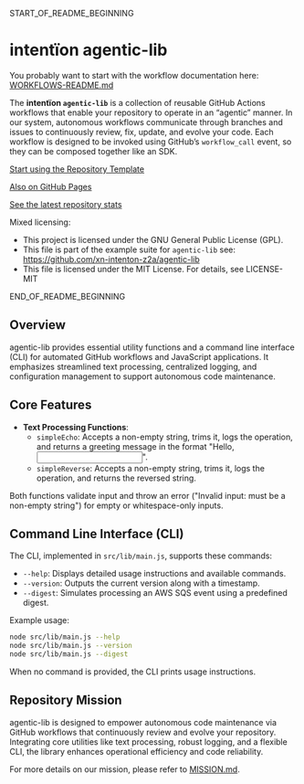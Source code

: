 START_OF_README_BEGINNING

# intentïon agentic-lib

You probably want to start with the workflow documentation here: [WORKFLOWS-README.md](https://github.com/xn-intenton-z2a/agentic-lib/blob/main/WORKFLOWS-README.md)

The **intentïon `agentic-lib`** is a collection of reusable GitHub Actions workflows that enable your repository to operate in an “agentic” manner. In our system, autonomous workflows communicate through branches and issues to continuously review, fix, update, and evolve your code. Each workflow is designed to be invoked using GitHub’s `workflow_call` event, so they can be composed together like an SDK.

[Start using the Repository Template](https://github.com/xn-intenton-z2a/repository0)

[Also on GitHub Pages](https://xn-intenton-z2a.github.io/agentic-lib/index.html)

[See the latest repository stats](https://xn-intenton-z2a.github.io/agentic-lib/latest.html)

Mixed licensing:
* This project is licensed under the GNU General Public License (GPL).
* This file is part of the example suite for `agentic-lib` see: https://github.com/xn-intenton-z2a/agentic-lib
* This file is licensed under the MIT License. For details, see LICENSE-MIT

END_OF_README_BEGINNING

## Overview

agentic-lib provides essential utility functions and a command line interface (CLI) for automated GitHub workflows and JavaScript applications. It emphasizes streamlined text processing, centralized logging, and configuration management to support autonomous code maintenance.

## Core Features

- **Text Processing Functions**: 
  - `simpleEcho`: Accepts a non-empty string, trims it, logs the operation, and returns a greeting message in the format "Hello, <input>".
  - `simpleReverse`: Accepts a non-empty string, trims it, logs the operation, and returns the reversed string.

Both functions validate input and throw an error ("Invalid input: must be a non-empty string") for empty or whitespace-only inputs.

## Command Line Interface (CLI)

The CLI, implemented in `src/lib/main.js`, supports these commands:

- `--help`: Displays detailed usage instructions and available commands.
- `--version`: Outputs the current version along with a timestamp.
- `--digest`: Simulates processing an AWS SQS event using a predefined digest.

Example usage:

```bash
node src/lib/main.js --help
node src/lib/main.js --version
node src/lib/main.js --digest
```

When no command is provided, the CLI prints usage instructions.

## Repository Mission

agentic-lib is designed to empower autonomous code maintenance via GitHub workflows that continuously review and evolve your repository. Integrating core utilities like text processing, robust logging, and a flexible CLI, the library enhances operational efficiency and code reliability.

For more details on our mission, please refer to [MISSION.md](../MISSION.md).